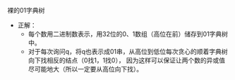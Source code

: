 裸的01字典树
- 正解：
    - 每个数用二进制数表示，用32位的0、1数组（高位在前）储存到01字典树中。
    - 对于每次询问q，将q也表示成01串，从高位到低位每次贪心的顺着字典树向下找相反的结点（0找1，1找0），
    因为这样可以保证让两个数的异或值尽可能地大（所以一定要从高位向下找）。